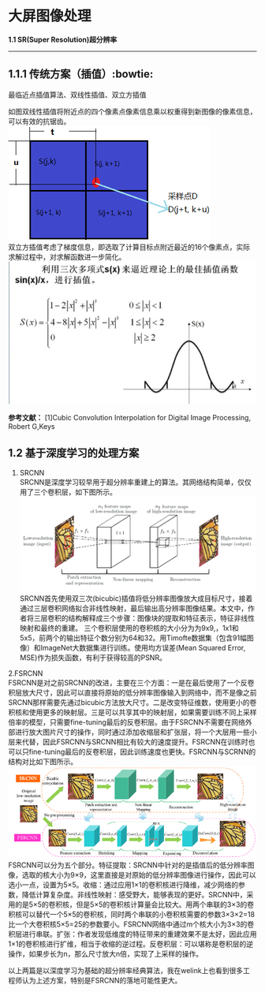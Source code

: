 大屏图像处理 
====
**1.1 SR(Super Resolution)超分辨率** 

----
**1.1.1 传统方案（插值）:bowtie:**  
----
最临近点插值算法、双线性插值、双立方插值  
  
如图双线性插值将附近点的四个像素点像素信息乘以权重得到新图像的像素信息，可以有效的抗锯齿。 
![fig1](https://github.com/dhhhe/fieldwork/blob/master/figure/双线性插值.bmp)  
双立方插值考虑了梯度信息，即选取了计算目标点附近最近的16个像素点，实际求解过程中，对求解函数进一步简化。 
![fig2](https://github.com/dhhhe/fieldwork/blob/master/figure/双立方插值2.bmp)  



**参考文献：** 
[1]Cubic Convolution Interpolation for Digital Image Processing, Robert G,Keys    
  
**1.2 基于深度学习的处理方案** 
----  
1. SRCNN  
SRCNN是深度学习较早用于超分辨率重建上的算法。其网络结构简单，仅仅用了三个卷积层，如下图所示。 
![fig3](https://github.com/dhhhe/fieldwork/blob/master/figure/SRCNN.bmp)  
SRCNN首先使用双三次(bicubic)插值将低分辨率图像放大成目标尺寸，接着通过三层卷积网络拟合非线性映射，最后输出高分辨率图像结果。本文中，作者将三层卷积的结构解释成三个步骤：图像块的提取和特征表示，特征非线性映射和最终的重建。 
三个卷积层使用的卷积核的大小分为为9x9,，1x1和5x5，前两个的输出特征个数分别为64和32。用Timofte数据集（包含91幅图像）和ImageNet大数据集进行训练。使用均方误差(Mean Squared Error, MSE)作为损失函数，有利于获得较高的PSNR。  

2.FSRCNN  
FSRCNN是对之前SRCNN的改进，主要在三个方面：一是在最后使用了一个反卷积层放大尺寸，因此可以直接将原始的低分辨率图像输入到网络中，而不是像之前SRCNN那样需要先通过bicubic方法放大尺寸。二是改变特征维数，使用更小的卷积核和使用更多的映射层。三是可以共享其中的映射层，如果需要训练不同上采样倍率的模型，只需要fine-tuning最后的反卷积层。由于FSRCNN不需要在网络外部进行放大图片尺寸的操作，同时通过添加收缩层和扩张层，将一个大层用一些小层来代替，因此FSRCNN与SRCNN相比有较大的速度提升。FSRCNN在训练时也可以只fine-tuning最后的反卷积层，因此训练速度也更快。FSRCNN与SCRNN的结构对比如下图所示。 
![fig4](https://github.com/dhhhe/fieldwork/blob/master/figure/FSRCNN.bmp)  
FSRCNN可以分为五个部分。特征提取：SRCNN中针对的是插值后的低分辨率图像，选取的核大小为9×9，这里直接是对原始的低分辨率图像进行操作，因此可以选小一点，设置为5×5。收缩：通过应用1×1的卷积核进行降维，减少网络的参数，降低计算复杂度。非线性映射：感受野大，能够表现的更好。SRCNN中，采用的是5×5的卷积核，但是5×5的卷积核计算量会比较大。用两个串联的3×3的卷积核可以替代一个5×5的卷积核，同时两个串联的小卷积核需要的参数3×3×2=18比一个大卷积核5×5=25的参数要小。FSRCNN网络中通过m个核大小为3×3的卷积层进行串联。扩张：作者发现低维度的特征带来的重建效果不是太好，因此应用1×1的卷积核进行扩维，相当于收缩的逆过程。反卷积层：可以堪称是卷积层的逆操作，如果步长为n，那么尺寸放大n倍，实现了上采样的操作。  
  
  以上两篇是以深度学习为基础的超分辨率经典算法，我在welink上也看到很多工程师认为上述方案，特别是FSRCNN的落地可能性更大。 

  
